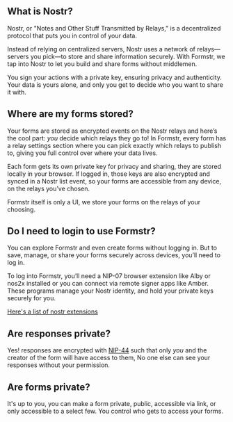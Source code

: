 ## What is Nostr?

Nostr, or "Notes and Other Stuff Transmitted by Relays," is a decentralized protocol that puts you in control of your data.

Instead of relying on centralized servers, Nostr uses a network of relays—servers you pick—to store and share information securely. With Formstr, we tap into Nostr to let you build and share forms without middlemen.

You sign your actions with a private key, ensuring privacy and authenticity. Your data is yours alone, and only you get to decide who you want to share it with.

## Where are my forms stored?

Your forms are stored as encrypted events on the Nostr relays and here’s the cool part: _you_ decide which relays they go to! In Formstr, every form has a relay settings section where you can pick exactly which relays to publish to, giving you full control over where your data lives.

Each form gets its own private key for privacy and sharing, they are stored locally in your browser. If logged in, those keys are also encrypted and synced in a Nostr list event, so your forms are accessible from any device, on the relays you’ve chosen.

Formstr itself is only a UI, we store your forms on the relays of your choosing.

## Do I need to login to use Formstr?

You can explore Formstr and even create forms without logging in. But to save, manage, or share your forms securely across devices, you’ll need to log in.

To log into Formstr, you’ll need a NIP-07 browser extension like Alby or nos2x installed or you can connect via remote signer apps like Amber. These programs manage your Nostr identity, and hold your private keys securely for you.

[Here's a list of nostr extensions](https://github.com/aljazceru/awesome-nostr?tab=readme-ov-file#nip-07-browser-extensions)

## Are responses private?

Yes! responses are encrypted with [NIP-44](https://github.com/nostr-protocol/nips/blob/master/44.md) such that only _you_ and the creator of the form will have access to them, No one else can see your responses without your permission.

## Are forms private?

It's up to you, you can make a form private, public, accessible via link, or only accessible to a select few. You control who gets to access your forms.
